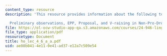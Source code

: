 ```yaml
---
content_type: resource
description: 'This resource provides information about the following topics:

  Preliminary observations, EPP, Proposal, and V-raising in Non-Pro-Drop Languages.'
file: https://ol-ocw-studio-app-qa.s3.amazonaws.com/courses/24-946-linguistic-theory-and-the-japanese-language-fall-2004/ae80b0414e110e41ad37e12a7c509e54_ho_lec_4_6_a_a.pdf
file_type: application/pdf
resourcetype: Document
title: ho_lec_4_6_a_a.pdf
uid: ae80b041-4e11-0e41-ad37-e12a7c509e54
---
```

